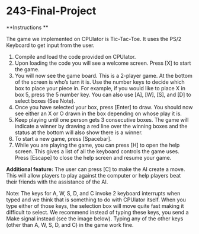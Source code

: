 # 243-Final-Project

**Instructions **

The game we implemented on CPUlator is Tic-Tac-Toe. It uses the PS/2 Keyboard to get input from the user. 

1. Compile and load the code provided on CPUlator. 
2. Upon loading the code you will see a welcome screen. Press [X] to start the game. 
3. You will now see the game board. This is a 2-player game. At the bottom of the screen is who’s turn it is. Use the number keys to decide which box to place your piece in. For example, if you would like to place X in box 5, press the 5 number key. You can also use [A], [W], [S], and [D] to select boxes (See Note). 
4. Once you have selected your box, press [Enter] to draw. You should now see either an X or O drawn in the box depending on whose play it is.
5. Keep playing until one person gets 3 consecutive boxes. The game will indicate a winner by drawing a red line over the winning boxes and the status at the bottom will also show there is a winner. 
6. To start a new game, press [Spacebar]. 
7. While you are playing the game, you can press [H] to open the help screen. This gives a list of all the keyboard controls the game uses. Press [Escape] to close the help screen and resume your game.

**Additional feature:**
The user can press [C] to make the AI create a move. This will allow players to play against the computer or help players beat their friends with the assistance of the AI. 

Note: The keys for A, W, S, D, and C invoke 2 keyboard interrupts when typed and we think that is something to do with CPUlator itself. When you type either of those keys, the selection box will move quite fast making it difficult to select. We recommend instead of typing these keys, you send a Make signal instead (see the image below). Typing any of the other keys (other than A, W, S, D, and C) in the game work fine.
